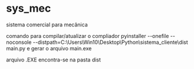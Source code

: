 # sys_mec
sistema comercial para mecânica 

comando para compilar/atualizar o compliador pyinstaller --onefile --noconsole --distpath=C:\Users\Win10\Desktop\Python\sistema_cliente\dist main.py e gerar o arquivo main.exe

arquivo .EXE encontra-se na pasta dist
